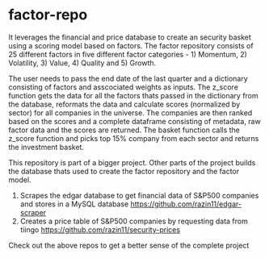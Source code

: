 # factor-repo

It leverages the financial and price database to create an security basket using a scoring model based on factors. The factor repository consists of 25 different factors in five different factor categories - 1) Momentum, 2) Volatility, 3) Value, 4) Quality and 5) Growth. 

The user needs to pass the end date of the last quarter and a dictionary consisting of factors and asscociated weights as inputs. The z_score function gets the data for all the factors thats passed in the dictionary from the database, reformats the data and calculate scores (normalized by sector) for all companies in the universe. The companies are then ranked based on the scores and a complete dataframe consisting of metadata, raw factor data and the scores are returned. The basket function calls the z_score function and picks top 15% company from each sector and returns the investment basket.  

This repository is part of a bigger project. Other parts of the project builds the database thats used to create the factor repository and the factor model.

1) Scrapes the edgar database to get financial data of S&P500 companies and stores in a MySQL database
https://github.com/razin11/edgar-scraper
2) Creates a price table of S&P500 companies by requesting data from tiingo 
https://github.com/razin11/security-prices

Check out the above repos to get a better sense of the complete project
